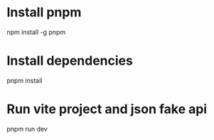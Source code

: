 # Install pnpm
npm install -g pnpm

# Install dependencies
pnpm install

# Run vite project and json fake api
pnpm run dev